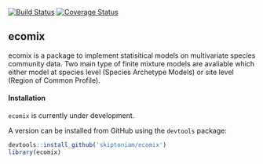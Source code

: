 [![Build Status](https://travis-ci.org/skiptoniam/ecomix.svg?branch=master)](https://travis-ci.org/skiptoniam/ecomix) [![Coverage Status](https://img.shields.io/codecov/c/github/skiptoniam/ecomix/master.svg)](https://codecov.io/github/skiptoniam/ecomix?branch=master)

ecomix
------

ecomix is a package to implement statisitical models on multivariate species community data. Two main type of finite mixture models are avaliable which either model at species level (Species Archetype Models) or site level (Region of Common Profile).

#### Installation

`ecomix` is currently under development.

A version can be installed from GitHub using the `devtools` package:

``` r
devtools::install_github('skiptoniam/ecomix')
library(ecomix)
```
